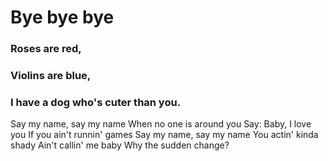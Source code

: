 #  Bye bye bye 
### Roses are red,
### Violins are blue,
### I have a dog who's cuter than you.


Say my name, say my name
When no one is around you
Say: Baby, I love you
If you ain't runnin' games
Say my name, say my name
You actin' kinda shady
Ain't callin' me baby
Why the sudden change?
